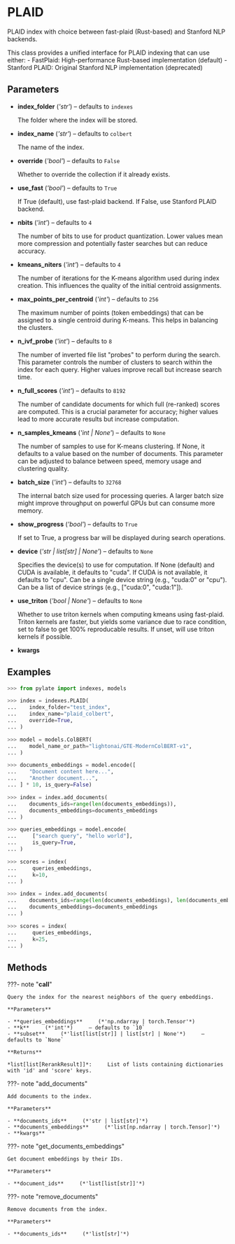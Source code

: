 # PLAID

PLAID index with choice between fast-plaid (Rust-based) and Stanford NLP backends.

This class provides a unified interface for PLAID indexing that can use either: - FastPlaid: High-performance Rust-based implementation (default) - Stanford PLAID: Original Stanford NLP implementation (deprecated)

## Parameters

- **index_folder** (*'str'*) – defaults to `indexes`

    The folder where the index will be stored.

- **index_name** (*'str'*) – defaults to `colbert`

    The name of the index.

- **override** (*'bool'*) – defaults to `False`

    Whether to override the collection if it already exists.

- **use_fast** (*'bool'*) – defaults to `True`

    If True (default), use fast-plaid backend. If False, use Stanford PLAID backend.

- **nbits** (*'int'*) – defaults to `4`

    The number of bits to use for product quantization. Lower values mean more compression and potentially faster searches but can reduce accuracy.

- **kmeans_niters** (*'int'*) – defaults to `4`

    The number of iterations for the K-means algorithm used during index creation. This influences the quality of the initial centroid assignments.

- **max_points_per_centroid** (*'int'*) – defaults to `256`

    The maximum number of points (token embeddings) that can be assigned to a single centroid during K-means. This helps in balancing the clusters.

- **n_ivf_probe** (*'int'*) – defaults to `8`

    The number of inverted file list "probes" to perform during the search. This parameter controls the number of clusters to search within the index for each query. Higher values improve recall but increase search time.

- **n_full_scores** (*'int'*) – defaults to `8192`

    The number of candidate documents for which full (re-ranked) scores are computed. This is a crucial parameter for accuracy; higher values lead to more accurate results but increase computation.

- **n_samples_kmeans** (*'int | None'*) – defaults to `None`

    The number of samples to use for K-means clustering. If None, it defaults to a value based on the number of documents. This parameter can be adjusted to balance between speed, memory usage and clustering quality.

- **batch_size** (*'int'*) – defaults to `32768`

    The internal batch size used for processing queries. A larger batch size might improve throughput on powerful GPUs but can consume more memory.

- **show_progress** (*'bool'*) – defaults to `True`

    If set to True, a progress bar will be displayed during search operations.

- **device** (*'str | list[str] | None'*) – defaults to `None`

    Specifies the device(s) to use for computation. If None (default) and CUDA is available, it defaults to "cuda". If CUDA is not available, it defaults to "cpu". Can be a single device string (e.g., "cuda:0" or "cpu"). Can be a list of device strings (e.g., ["cuda:0", "cuda:1"]).

- **use_triton** (*'bool | None'*) – defaults to `None`

    Whether to use triton kernels when computing kmeans using fast-plaid. Triton kernels are faster, but yields some variance due to race condition, set to false to get 100% reproducable results. If unset, will use triton kernels if possible.

- **kwargs**



## Examples

```python
>>> from pylate import indexes, models

>>> index = indexes.PLAID(
...    index_folder="test_index",
...    index_name="plaid_colbert",
...    override=True,
... )

>>> model = models.ColBERT(
...    model_name_or_path="lightonai/GTE-ModernColBERT-v1",
... )

>>> documents_embeddings = model.encode([
...    "Document content here...",
...    "Another document...",
... ] * 10, is_query=False)

>>> index = index.add_documents(
...    documents_ids=range(len(documents_embeddings)),
...    documents_embeddings=documents_embeddings
... )

>>> queries_embeddings = model.encode(
...     ["search query", "hello world"],
...     is_query=True,
... )

>>> scores = index(
...     queries_embeddings,
...     k=10,
... )

>>> index = index.add_documents(
...    documents_ids=range(len(documents_embeddings), len(documents_embeddings) * 2),
...    documents_embeddings=documents_embeddings
... )

>>> scores = index(
...     queries_embeddings,
...     k=25,
... )
```

## Methods

???- note "__call__"

    Query the index for the nearest neighbors of the query embeddings.

    **Parameters**

    - **queries_embeddings**     (*'np.ndarray | torch.Tensor'*)
    - **k**     (*'int'*)     – defaults to `10`
    - **subset**     (*'list[list[str]] | list[str] | None'*)     – defaults to `None`

    **Returns**

    *list[list[RerankResult]]*:     List of lists containing dictionaries with 'id' and 'score' keys.

???- note "add_documents"

    Add documents to the index.

    **Parameters**

    - **documents_ids**     (*'str | list[str]'*)
    - **documents_embeddings**     (*'list[np.ndarray | torch.Tensor]'*)
    - **kwargs**

???- note "get_documents_embeddings"

    Get document embeddings by their IDs.

    **Parameters**

    - **document_ids**     (*'list[list[str]]'*)

???- note "remove_documents"

    Remove documents from the index.

    **Parameters**

    - **documents_ids**     (*'list[str]'*)
